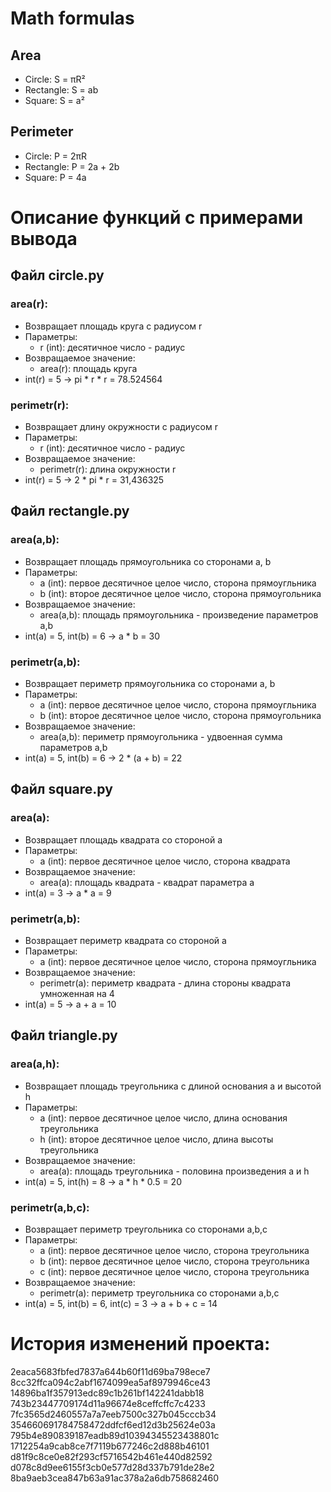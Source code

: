 # Math formulas
## Area
- Circle: S = πR²
- Rectangle: S = ab
- Square: S = a²

## Perimeter
- Circle: P = 2πR
- Rectangle: P = 2a + 2b
- Square: P = 4a

# Описание функций с примерами вывода

## Файл **circle.py**
### area(r):
 - Возвращает площадь круга с радиусом r
 - Параметры:
	- r (int): десятичное число - радиус
 - Возвращаемое значение:
	- area(r): площадь круга
 - int(r) = 5 -> pi * r * r = 78.524564
### perimetr(r):
 - Возвращает длину окружности с радиусом r
 - Параметры:
	- r (int): десятичное число - радиус
 - Возвращаемое значение:
	- perimetr(r): длина окружности r
 - int(r) = 5 -> 2 * pi * r = 31,436325
## Файл **rectangle.py**
### area(a,b):
 - Возвращает площадь прямоугольника со сторонами a, b
 - Параметры:
	- a (int): первое десятичное целое число, сторона прямоугльника
	- b (int): второе десятичное целое число, сторона прямоугольника
 - Возвращаемое значение:
	- area(a,b): площадь прямоугольника - произведение параметров a,b
 - int(a) = 5, int(b) = 6 -> a * b = 30
### perimetr(a,b):
 - Возвращает периметр прямоугольника со сторонами a, b
 - Параметры:
	- a (int): первое десятичное целое число, сторона прямоугльника
	- b (int): второе десятичное целое число, сторона прямоугольника
 - Возвращаемое значение:
	- area(a,b): периметр прямоугольника - удвоенная сумма параметров 
a,b
 - int(a) = 5, int(b) = 6 -> 2 * (a + b) = 22
## Файл **square.py**
### area(a):
 - Возвращает площадь квадрата со стороной a
 - Параметры:
	- a (int): первое десятичное целое число, сторона квадрата
 - Возвращаемое значение:
	- area(a): площадь квадрата - квадрат параметра a
 - int(a) = 3 -> a * a = 9
### perimetr(a,b):
 - Возвращает периметр квадрата со стороной a
 - Параметры:
	- a (int): первое десятичное целое число, сторона прямоугльника
 - Возвращаемое значение:
	- perimetr(a): периметр квадрата - длина стороны квадрата умноженная на 4
 - int(a) = 5 -> a + a = 10
## Файл **triangle.py**
### area(a,h):
 - Возвращает площадь треугольника с длиной основания a и высотой h
 - Параметры:
	- a (int): первое десятичное целое число, длина основания треугольника
	- h (int): второе десятичное целое число, длина высоты треугольника
 - Возвращаемое значение:
	- area(a): площадь треугольника - половина произведения a и h
 - int(a) = 5, int(h) = 8 -> a * h * 0.5 = 20
### perimetr(a,b,c):
 - Возвращает периметр треугольника со сторонами a,b,c
 - Параметры:
	- a (int): первое десятичное целое число, сторона треугольника
	- b (int): первое десятичное целое число, сторона треугольника
	- c (int): первое десятичное целое число, сторона треугольника
 - Возвращаемое значение:
	- perimetr(a): периметр треугольника со сторонами a,b,c
 - int(a) = 5, int(b) = 6, int(c) = 3 -> a + b + c = 14
# История изменений проекта:
2eaca5683fbfed7837a644b60f11d69ba798ece7
8cc32ffca094c2abf1674099ea5af8979946ce43
14896ba1f357913edc89c1b261bf142241dabb18
743b23447709174d11a96674e8ceffcffc7c4233
7fc3565d2460557a7a7eeb7500c327b045cccb34
354660691784758472ddfcf6ed12d3b25624e03a
795b4e890839187eadb89d10394345523438801c
1712254a9cab8ce7f7119b677246c2d888b46101
d81f9c8ce0e82f293cf5716542b461e440d82592
d078c8d9ee6155f3cb0e577d28d337b791de28e2
8ba9aeb3cea847b63a91ac378a2a6db758682460
